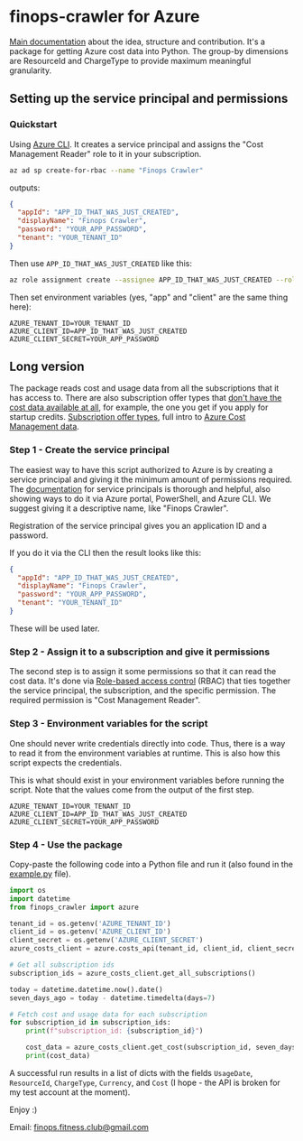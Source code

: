 # finops-crawler for Azure

[Main documentation](/) about the idea, structure and contribution. It's a package for getting Azure cost data into Python. The group-by dimensions are ResourceId and ChargeType to provide maximum meaningful granularity.

## Setting up the service principal and permissions

### Quickstart

Using [Azure CLI](https://learn.microsoft.com/en-us/cli/azure/install-azure-cli). It creates a service principal and assigns the "Cost Management Reader" role to it in your subscription.

```bash
az ad sp create-for-rbac --name "Finops Crawler"
```
outputs:
```json
{
  "appId": "APP_ID_THAT_WAS_JUST_CREATED",
  "displayName": "Finops Crawler",
  "password": "YOUR_APP_PASSWORD",
  "tenant": "YOUR_TENANT_ID"
}
```
Then use `APP_ID_THAT_WAS_JUST_CREATED` like this:
```bash
az role assignment create --assignee APP_ID_THAT_WAS_JUST_CREATED --role "Cost Management Reader" --scope /subscriptions/YOUR_SUBSCRIPTION_ID
```
Then set environment variables (yes, "app" and "client" are the same thing here):
```env
AZURE_TENANT_ID=YOUR_TENANT_ID
AZURE_CLIENT_ID=APP_ID_THAT_WAS_JUST_CREATED
AZURE_CLIENT_SECRET=YOUR_APP_PASSWORD
```


## Long version

The package reads cost and usage data from all the subscriptions that it has access to. There are also subscription offer types that [don't have the cost data available at all](https://learn.microsoft.com/en-us/azure/cost-management-billing/costs/quick-acm-cost-analysis#prerequisites), for example, the one you get if you apply for startup credits. [Subscription offer types](https://azure.microsoft.com/en-us/support/legal/offer-details/), full intro to [Azure Cost Management data](https://learn.microsoft.com/en-us/azure/cost-management-billing/costs/understand-cost-mgt-data).

### Step 1 - Create the service principal

The easiest way to have this script authorized to Azure is by creating a service principal and giving it the minimum amount of permissions required. The [documentation](https://learn.microsoft.com/en-us/azure/active-directory/develop/app-objects-and-service-principals?tabs=browser) for service principals is thorough and helpful, also showing ways to do it via Azure portal, PowerShell, and Azure CLI. We suggest giving it a descriptive name, like "Finops Crawler".

Registration of the service principal gives you an application ID and a password.

If you do it via the CLI then the result looks like this:
```json
{
  "appId": "APP_ID_THAT_WAS_JUST_CREATED",
  "displayName": "Finops Crawler",
  "password": "YOUR_APP_PASSWORD",
  "tenant": "YOUR_TENANT_ID"
}
```
These will be used later.

### Step 2 - Assign it to a subscription and give it permissions

The second step is to assign it some permissions so that it can read the cost data. It's done via [Role-based access control](https://learn.microsoft.com/en-us/azure/role-based-access-control/overview) (RBAC) that ties together the service principal, the subscription, and the specific permission. The required permission is "Cost Management Reader".

### Step 3 - Environment variables for the script

One should never write credentials directly into code. Thus, there is a way to read it from the environment variables at runtime. This is also how this script expects the credentials.

This is what should exist in your environment variables before running the script. Note that the values come from the output of the first step.
```env
AZURE_TENANT_ID=YOUR_TENANT_ID
AZURE_CLIENT_ID=APP_ID_THAT_WAS_JUST_CREATED
AZURE_CLIENT_SECRET=YOUR_APP_PASSWORD
```

### Step 4 - Use the package

Copy-paste the following code into a Python file and run it (also found in the [example.py](example.py) file).
```python
import os
import datetime
from finops_crawler import azure

tenant_id = os.getenv('AZURE_TENANT_ID')
client_id = os.getenv('AZURE_CLIENT_ID')
client_secret = os.getenv('AZURE_CLIENT_SECRET')
azure_costs_client = azure.costs_api(tenant_id, client_id, client_secret)

# Get all subscription ids
subscription_ids = azure_costs_client.get_all_subscriptions()

today = datetime.datetime.now().date()
seven_days_ago = today - datetime.timedelta(days=7)

# Fetch cost and usage data for each subscription
for subscription_id in subscription_ids:
    print(f"subscription_id: {subscription_id}")

    cost_data = azure_costs_client.get_cost(subscription_id, seven_days_ago, today)
    print(cost_data)

```

A successful run results in a list of dicts with the fields `UsageDate`, `ResourceId`, `ChargeType`, `Currency`, and `Cost` (I hope - the API is broken for my test account at the moment).

Enjoy :)

Email: finops.fitness.club@gmail.com
